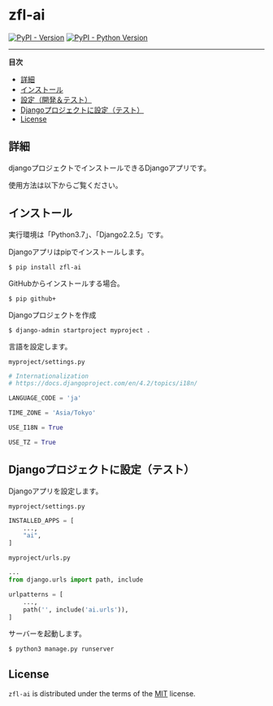 # zfl-ai

[![PyPI - Version](https://img.shields.io/pypi/v/django-hatch.svg)](https://pypi.org/project/django-hatch)
[![PyPI - Python Version](https://img.shields.io/pypi/pyversions/django-hatch.svg)](https://pypi.org/project/django-hatch)

-----

**目次**

- [詳細](#詳細)
- [インストール](#インストール)
- [設定（開発＆テスト）](#設定)
- [Djangoプロジェクトに設定（テスト）](#Djangoプロジェクトに設定（テスト）)
- [License](#license)

## 詳細

djangoプロジェクトでインストールできるDjangoアプリです。

使用方法は以下からご覧ください。

## インストール

実行環境は「Python3.7」、「Django2.2.5」です。

Djangoアプリはpipでインストールします。

```console
$ pip install zfl-ai
```

GitHubからインストールする場合。

```console
$ pip github+
```

Djangoプロジェクトを作成

```console
$ django-admin startproject myproject .
```

言語を設定します。

`myproject/settings.py`

```python
# Internationalization
# https://docs.djangoproject.com/en/4.2/topics/i18n/

LANGUAGE_CODE = 'ja'

TIME_ZONE = 'Asia/Tokyo'

USE_I18N = True

USE_TZ = True
```

## Djangoプロジェクトに設定（テスト）

Djangoアプリを設定します。

`myproject/settings.py`

```python
INSTALLED_APPS = [
    ...,
    "ai",
]
```

`myproject/urls.py`

```python
...
from django.urls import path, include

urlpatterns = [
    ...,
    path('', include('ai.urls')),
]
```

サーバーを起動します。

```console
$ python3 manage.py runserver
```

## License

`zfl-ai` is distributed under the terms of the [MIT](https://spdx.org/licenses/MIT.html) license.
